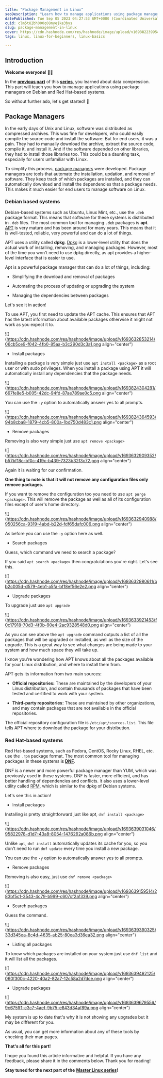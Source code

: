 ```yaml
---
title: "Package Management in Linux"
seoDescription: "Learn how to manage applications using package managers on different Linux distributions with this hands-on guide."
datePublished: Tue Sep 05 2023 04:27:53 GMT+0000 (Coordinated Universal Time)
cuid: clm5t82bh000q08myejke3bys
slug: package-management-in-linux
cover: https://cdn.hashnode.com/res/hashnode/image/upload/v1693822399549/d37d17bc-4553-4715-ac4e-dcad4f44fea3.png
tags: linux, linux-for-beginners, linux-basics

---
```


## **Introduction**

**Welcome everyone! 👋🏻**

In the [**previous part**](https://anurag-rajawat.hashnode.dev/data-compression-in-linux) of this [**series**](https://anurag-rajawat.hashnode.dev/series/linux-the-practical-way), you learned about data compression. This part will teach you how to manage applications using package managers on Debian and Red Hat-based systems.

So without further ado, let's get started! 🚀

## Package Managers

In the early days of Unix and Linux, software was distributed as compressed archives. This was fine for developers, who could easily compile the source code and install the software. But for end users, it was a pain. They had to manually download the archive, extract the source code, compile it, and install it. And if the software depended on other libraries, they had to install those libraries too. This could be a daunting task, especially for users unfamiliar with Linux.

To simplify this process, [package managers](https://en.wikipedia.org/wiki/Package_manager) were developed. Package managers are tools that automate the installation, updation, and removal of software. They keep track of which packages are installed, and they can automatically download and install the dependencies that a package needs. This makes it much easier for end users to manage software on Linux.

### Debian based systems

Debian-based systems such as Ubuntu, Linux Mint, etc., use the `.deb` package format. This means that software for these systems is distributed in `.deb` files. The most common tool for managing `.deb` packages is **apt**. [APT](https://en.wikipedia.org/wiki/APT_(software)) is very mature and has been around for many years. This means that it is well-tested, reliable, very powerful and can do a lot of things.

APT uses a utility called **dpkg**. [Dpkg](https://en.wikipedia.org/wiki/Dpkg#References) is a lower-level utility that does the actual work of installing, removing, and managing packages. However, most of the time you won't need to use dpkg directly, as apt provides a higher-level interface that is easier to use.

Apt is a powerful package manager that can do a lot of things, including:

* Simplifying the download and removal of packages
    
* Automating the process of updating or upgrading the system
    
* Managing the dependencies between packages
    

Let's see it in action!

To use APT, you first need to update the APT cache. This ensures that APT has the latest information about available packages otherwise it might not work as you expect it to.

![](https://cdn.hashnode.com/res/hashnode/image/upload/v1693632853214/06cb5ce9-f042-4fb0-85aa-b3c290d3c3a1.png align="center")

* Install packages
    

Installing a package is very simple just use `apt install <package>` as a root user or with sudo privileges. When you install a package using APT it will automatically install any dependencies that the package needs.

![](https://cdn.hashnode.com/res/hashnode/image/upload/v1693824304281/697fe8e5-b005-42dc-94fd-87ae789ae0c5.png align="center")

You can use the `-y` option to automatically answer yes to all prompts.

![](https://cdn.hashnode.com/res/hashnode/image/upload/v1693824364593/94b8cba8-1879-4cb5-800a-1bd750d483c1.png align="center")

* Remove packages
    

Removing is also very simple just use `apt remove <package>`

![](https://cdn.hashnode.com/res/hashnode/image/upload/v1693632909352/b57bf18c-bf0c-419c-b439-7323b32f3c72.png align="center")

Again it is waiting for our confirmation.

**One thing to note is that it will not remove any configuration files only remove packages.**

If you want to remove the configuration too you need to use `apt purge <package>`. This will remove the package as well as all of its configuration files except of user's home directory.

![](https://cdn.hashnode.com/res/hashnode/image/upload/v1693632940988/950256ca-9319-4abd-b22d-fdf65dafc006.png align="center")

As before you can use the `-y` option here as well.

* Search packages
    

Guess, which command we need to search a package?

If you said `apt search <package>` then congratulations you're right. Let's see this.

![](https://cdn.hashnode.com/res/hashnode/image/upload/v1693632980611/bb2c005d-d579-4eb1-a5fa-bf18ef56e2e2.png align="center")

* Upgrade packages
    

To upgrade just use `apt upgrade`

![](https://cdn.hashnode.com/res/hashnode/image/upload/v1693633921453/f0c17918-70d3-4f0b-90e4-2ac9328548d0.png align="center")

As you can see above the `apt upgrade` command outputs a list of all the packages that will be upgraded or installed, as well as the size of the upgrade. This is a great way to see what changes are being made to your system and how much space they will take up.

I know you're wondering how APT knows about all the packages available for your Linux distribution, and where to install them from.

APT gets its information from two main sources:

* **Official repositories:** These are maintained by the developers of your Linux distribution, and contain thousands of packages that have been tested and certified to work with your system.
    
* **Third-party repositories:** These are maintained by other organizations, and may contain packages that are not available in the official repositories.
    

The official repository configuration file is `/etc/apt/sources.list`. This file tells APT where to download the package for your distribution.

### Red Hat-based systems

Red Hat-based systems, such as Fedora, CentOS, Rocky Linux, RHEL, etc. use the `.rpm` package format. The most common tool for managing packages in these systems is [**DNF**](https://en.wikipedia.org/wiki/DNF_(software)).

DNF is a newer and more powerful package manager than YUM, which was previously used in these systems. DNF is faster, more efficient, and has better handling of dependencies and conflicts. It also uses a lower-level utility called [RPM](https://en.wikipedia.org/wiki/RPM_Package_Manager), which is similar to the dpkg of Debian systems.

Let's see this in action!

* Install packages
    

Installing is pretty straightforward just like apt, `dnf install <package>`

![](https://cdn.hashnode.com/res/hashnode/image/upload/v1693639031046/95822978-d1d7-43a8-8054-1476292a086b.png align="center")

Unlike `apt`, `dnf install` automatically updates its cache for you, so you don't need to run `dnf update` every time you install a new package.

You can use the `-y` option to automatically answer yes to all prompts.

* Remove packages
    

Removing is also easy, just use `dnf remove <package>`

![](https://cdn.hashnode.com/res/hashnode/image/upload/v1693639159514/283bf5c1-3543-4c79-b999-c607cf2a1339.png align="center")

* Search packages
    

Guess the command.

![](https://cdn.hashnode.com/res/hashnode/image/upload/v1693639390325/33d345ea-8c4d-4635-ab25-80ea3d36ea32.png align="center")

* Listing all packages
    

To know which packages are installed on your system just use `dnf list` and it will list all the packages.

![](https://cdn.hashnode.com/res/hashnode/image/upload/v1693639492125/060f300c-4220-40a2-82a7-12c58a2d7dce.png align="center")

* Upgrade packages
    

![](https://cdn.hashnode.com/res/hashnode/image/upload/v1693639679556/9c675ff1-c3c7-4aef-9b75-e843d34af89a.png align="center")

My system is up to date that's why it is not showing any upgrades but it may be different for you.

As usual, you can get more information about any of these tools by checking their man pages.

**That's all for this part!**

I hope you found this article informative and helpful. If you have any feedback, please share it in the comments below. Thank you for reading!

**Stay tuned for the next part of the** [**Master Linux series**](https://anurag-rajawat.hashnode.dev/series/linux-the-practical-way)**!**